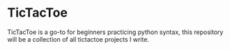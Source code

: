 # TicTacToe

TicTacToe is a go-to for beginners practicing python syntax, this repository will be a collection of all tictactoe projects I write.
